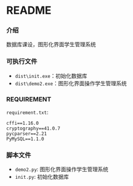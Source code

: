 # README

### 介绍

数据库课设，图形化界面学生管理系统

### 可执行文件

- `dist\init.exe`：初始化数据库
- `dist\demo2.exe`：图形化界面操作学生管理系统

### REQUIREMENT

`requirement.txt`:

```
cffi==1.16.0
cryptography==41.0.7
pycparser==2.21
PyMySQL==1.1.0
```

### 脚本文件

- `demo2.py`: 图形化界面操作学生管理系统
- `init.py`: 初始化数据库